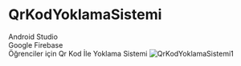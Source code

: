 # QrKodYoklamaSistemi
Android Studio<br>
Google Firebase<br>
Öğrenciler için Qr Kod İle Yoklama Sistemi
![QrKodYoklamaSistemi1](https://user-images.githubusercontent.com/52732986/88806301-e981b180-d1b8-11ea-94d4-29d0b195f7b0.PNG)
